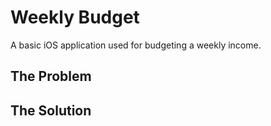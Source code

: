 # Weekly Budget
A basic iOS application used for budgeting a weekly income.

## The Problem

## The Solution
